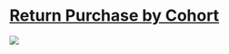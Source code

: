 # [Return Purchase by Cohort](https://public.tableau.com/app/profile/jiakun.zheng/viz/LOD10-ReturnPurchasebyCohort_16593716058910/ReturnPurchasebyCohort)

<div class='tableauPlaceholder' id='viz1660676980071' style='position: relative'><noscript><a href='#'><img alt=' '
                src='https:&#47;&#47;public.tableau.com&#47;static&#47;images&#47;LO&#47;LOD10-ReturnPurchasebyCohort_16593716058910&#47;ReturnPurchasebyCohort&#47;1_rss.png'
                style='border: none' /></a></noscript></div>
